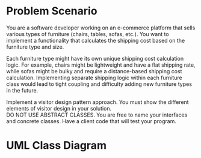 # Problem Scenario
You are a software developer working on an e-commerce platform that sells various types of furniture (chairs, tables, sofas, etc.). 
You want to implement a functionality that calculates the shipping cost based on the furniture type and size.

Each furniture type might have its own unique shipping cost calculation logic. 
For example, chairs might be lightweight and have a flat shipping rate, while sofas might be bulky and require a distance-based shipping cost calculation. 
Implementing separate shipping logic within each furniture class would lead to tight coupling and difficulty adding new furniture types in the future.

Implement a visitor design pattern approach. You must show the different elements of visitor design in your solution.  
DO NOT USE ABSTRACT CLASSES. You are free to name your interfaces and concrete classes. Have a client code that will test your program.

# UML Class Diagram

